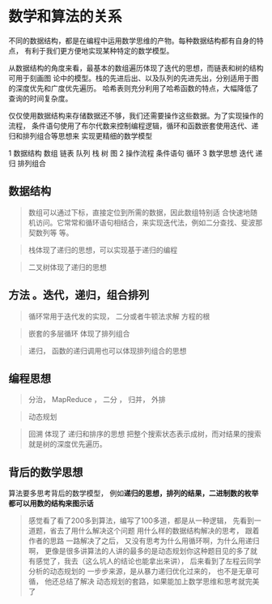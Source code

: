 
# 数学和算法的关系

不同的数据结构，都是在编程中运用数学思维的产物。每种数据结构都有自身的特点， 
有利于我们更方便地实现某种特定的数学模型。  

从数据结构的角度来看，最基本的数组遍历体现了迭代的思想，而链表和树的结构可用于刻画图
论中的模型。栈的先进后出、以及队列的先进先出，分别适用于图的深度优先和广度优先遍历。
哈希表则充分利用了哈希函数的特点，大幅降低了查询的时间复杂度。


仅仅使用数据结构来存储数据还不够，我们还需要操作这些数据。为了实现操作的流程，
条件语句使用了布尔代数来控制编程逻辑，循环和函数嵌套使用迭代、递归和排列组合等思想来
实现更精细的数学模型

1 数据结构  数组 链表 队列 栈 树 图
2 操作流程  条件语句 循环
3 数学思想  迭代 递归 排列组合 


## 数据结构

> 数组可以通过下标，直接定位到所需的数据，因此数组特别适 合快速地随机访问。它常常和循环语句相结合，来实现迭代法，例如二分查找、斐波那契数列等 等。

> 栈体现了递归的思想，可以实现基于递归的编程

> 二叉树体现了递归的思想
  
  
## 方法 。迭代，递归，组合排列  
 
> 循环常用于迭代发的实现， 二分或者牛顿法求解 方程的根

> 嵌套的多层循环 体现了排列组合

> 递归，  函数的递归调用也可以体现排列组合的思想


## 编程思想

> 分治，   MapReduce  ， 二分  ， 归并，  外排

> 动态规划

> 回溯 体现了 递归和排序的思想   把整个搜索状态表示成树，而对结果的搜索就是树的深度优先遍历。



## 背后的数学思想

算法要多思考背后的数学模型， 例如**递归的思想，排列的结果，二进制数的枚举都可以用数的结构来图示话**


>   感觉看了看了200多到算法，编写了100多道，都是从一种逻辑， 先看到一道题，省去了用什么解决这个问题
    用什么样的数据结构解决的思考，  跟着作者的思路 一路解决了之后， 又没有思考为什么用循环啊，为什么用递归啊，
    更像是很多讲算法的人讲的最多的是动态规划你这种题目见的多了就有感觉了，我去（这么坑人的结论也能拿出来讲），
    后来看到了左程云同学分析的动态规划的 一步步来源，是从暴力递归优化过来的， 也不是无章可循， 他还总结了解决
    动态规划的套路，如果能加上数学思维和思考就完美了
